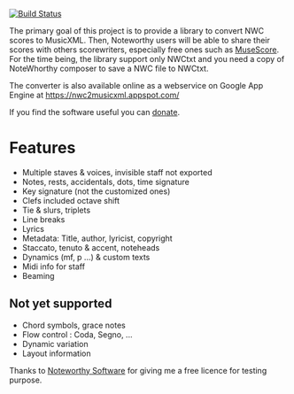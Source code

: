 [![Build Status](https://travis-ci.org/lasconic/nwc2musicxml.svg?branch=master)](https://travis-ci.org/lasconic/nwc2musicxml)

The primary goal of this project is to provide a library to convert NWC scores to MusicXML. Then, Noteworthy users will be able to share their scores with others scorewriters, especially free ones such as [MuseScore](https://musescore.org). For the time being, the library support only NWCtxt and you need a copy of NoteWhorthy composer to save a NWC file to NWCtxt.

The converter is also available online as a webservice on Google App Engine at https://nwc2musicxml.appspot.com/

If you find the software useful you can [donate](https://paypal.me/lasconic).

Features
==

* Multiple staves & voices, invisible staff not exported
* Notes, rests, accidentals, dots, time signature
* Key signature (not the customized ones)
* Clefs included octave shift
* Tie & slurs, triplets
* Line breaks
* Lyrics
* Metadata: Title, author, lyricist, copyright
* Staccato, tenuto & accent, noteheads
* Dynamics (mf, p ...) & custom texts
* Midi info for staff
* Beaming


Not yet supported
---
* Chord symbols, grace notes
* Flow control : Coda, Segno, ...
* Dynamic variation
* Layout information


Thanks to [Noteworthy Software](http://www.noteworthysoftware.com/) for giving me a free licence for testing purpose.

